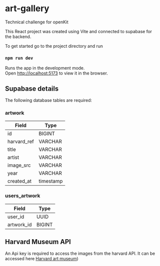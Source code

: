 # art-gallery
Technical challenge for openKit

This React project was created using Vite and connected to supabase for the backend.

To get started go to the project directory and run 

### `npm run dev`

Runs the app in the development mode.\
Open [http://localhost:5173](http://localhost:5173) to view it in the browser.


## Supabase details

The following database tables are required:

### artwork

| Field            | Type      |
| ---------------- | --------- |
| id               | BIGINT    |
| harvard_ref      | VARCHAR   |
| title            | VARCHAR   |
| artist           | VARCHAR   |
| image_src        | VARCHAR   |
| year             | VARCHAR   |
| created_at       | timestamp |

### users_artwork

| Field            | Type      |
| ---------------- | --------- |
| user_id          | UUID      |
| artwork_id       | BIGINT    |


## Harvard Museum API

An Api key is required to access the images from the harvard API. It can be accessed here [Harvard art museum](https://www.harvardartmuseums.org/collections/api))
